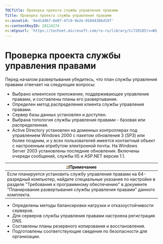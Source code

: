 ```yaml
---
TOCTitle: Проверка проекта службы управления правами
Title: Проверка проекта службы управления правами
ms:assetid: '0ed1dd67-8e07-47c9-9e2e-0104438bd19f'
ms:contentKeyID: 18124274
ms:mtpsurl: 'https://technet.microsoft.com/ru-ru/library/Cc720185(v=WS.10)'
---
```


Проверка проекта службы управления правами
==========================================

Перед началом развертывания убедитесь, что план службы управления правами отвечает на следующие вопросы:

-   Выбрано клиентское приложение, поддерживающее управление правами, и составлены планы его развертывания.
-   Определен метод распределения клиента службы управления правами.
-   Сервер базы данных установлен и доступен.
-   Выбрана топология службы управления правами - базовая или распределенная.
-   Active Directory установлен на доменных контроллерах под управлением Windows 2000 с пакетом обновления 3 (SP3) или более поздним, и у всех пользователей имеется контактный объект с настроенным атрибутом электронной почты. На Windows Server 2003 установлены последние обновления. Включены очереди сообщений, службы IIS и ASP.NET версии 1.1.

| ![](images/Cc720185.note(WS.10).gif)Примечание                                                                                                                                                                                        |
|--------------------------------------------------------------------------------------------------------------------------------------------------------------------------------------------------------------------------------------------------------------------|
| Если планируется установить службу управления правами на 64-разрядный компьютер, найдите специальные указания по настройке в разделе "Требования к программному обеспечению" в документе "Планирование развертывания службы управления правами" данного комплекта. |

-   Определены методы балансировки нагрузки и отказоустойчивости серверов.
-   Для серверов службы управления правами настроена регистрация DNS.
-   Составлены планы резервного копирования и восстановления.
-   Подготовлены соответствующие сведения по безопасности для организации.
